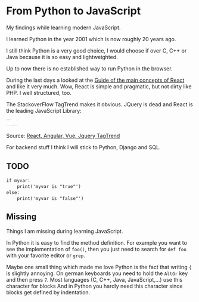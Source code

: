 # From Python to JavaScript

My findings while learning modern JavaScript.

I learned Python in the year 2001 which is now roughly 20 years ago.

I still think Python is a very good choice, I would choose if over C, C++ or Java because it is so easy and lightweighted.

Up to now there is no established way to run Python in the browser.

During the last days a looked at the [Guide of the main concepts of React](https://reactjs.org/docs/hello-world.html) and like it very much. Wow, React is simple and pragmatic, but not dirty like PHP. I  well structured, too. 

The StackoverFlow TagTrend makes it obvious. JQuery is dead and React is the leading JavaScript Library:

<img src="react-angular-vue-jquery-2020.png" width="30em">

Source: [React, Angular, Vue, Jquery TagTrend](http://sotagtrends.com/?tags=reactjs+angular+vue.js)

For backend stuff I think I will stick to Python, Django and SQL.

## TODO

```
if myvar:
    print('myvar is "true"')
else:
    print('myvar is "false"')
```



## Missing

Things I am missing during learning JavaScript.

In Python it is easy to find the method definition. For example you want to see the implementation of `foo()`, then you
just need to search for `def foo` with your favorite editor or `grep`.

Maybe one small thing which made me love Python is the fact that writing `{` is slightly annoying. On german keyboards you need to hold the `AltGr` key and then press `7`. Most languages (C, C++, Java, JavaScript,...) use this character for blocks And in Python you hardly need this character since blocks get defined by indentation. 




